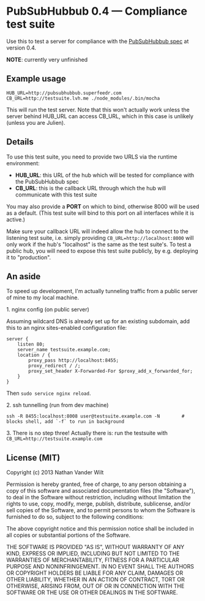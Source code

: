 # PubSubHubbub 0.4 — Compliance test suite

Use this to test a server for compliance with the [PubSubHubbub spec](https://superfeedr-misc.s3.amazonaws.com/pubsubhubbub-core-0.4.html) at version 0.4.

**NOTE**: currently very unfinished


## Example usage

    HUB_URL=http://pubsubhubbub.superfeedr.com CB_URL=http://testsuite.lvh.me ./node_modules/.bin/mocha

This will run the test server. Note that this won't actually work unless the server behind HUB_URL can access CB_URL, which in this case is unlikely (unless you are Julien).

## Details

To use this test suite, you need to provide two URLS via the runtime environment:

- **HUB_URL**: this URL of the hub which will be tested for compliance with the PubSubHubbub spec
- **CB_URL**: this is the callback URL through which the hub will communicate with this test suite

You may also provide a **PORT** on which to bind, otherwise 8000 will be used as a default. (This test suite will bind to this port on all interfaces while it is active.)

Make sure your callback URL will indeed allow the hub to connect to the listening test suite, i.e. simply providing `CB_URL=http://localhost:8000` will only work if the hub's "localhost" is the same as the test suite's. To test a public hub, you will need to expose this test suite publicly, by e.g. deploying it to "production".

## An aside

To speed up development, I'm actually tunneling traffic from a public server of mine to my local machine.

1\. nginx config (on public server)

Assuming wildcard DNS is already set up for an existing subdomain, add this to an nginx sites-enabled configuration file:

    server {
        listen 80;
        server_name testsuite.example.com;
        location / {
            proxy_pass http://localhost:8455;
            proxy_redirect / /;
            proxy_set_header X-Forwarded-For $proxy_add_x_forwarded_for;
        }
    }
    
Then `sudo service nginx reload`.

2\. ssh tunnelling (run from dev machine)

    ssh -R 8455:localhost:8008 user@testsuite.example.com -N        # blocks shell, add `-f` to run in background

3\. There is no step three! Actually there is: run the testsuite with `CB_URL=http://testsuite.example.com`


## License (MIT)

Copyright (c) 2013 Nathan Vander Wilt

Permission is hereby granted, free of charge, to any person obtaining a copy
of this software and associated documentation files (the "Software"), to deal
in the Software without restriction, including without limitation the rights
to use, copy, modify, merge, publish, distribute, sublicense, and/or sell
copies of the Software, and to permit persons to whom the Software is
furnished to do so, subject to the following conditions:

The above copyright notice and this permission notice shall be included in
all copies or substantial portions of the Software.

THE SOFTWARE IS PROVIDED "AS IS", WITHOUT WARRANTY OF ANY KIND, EXPRESS OR
IMPLIED, INCLUDING BUT NOT LIMITED TO THE WARRANTIES OF MERCHANTABILITY,
FITNESS FOR A PARTICULAR PURPOSE AND NONINFRINGEMENT. IN NO EVENT SHALL THE
AUTHORS OR COPYRIGHT HOLDERS BE LIABLE FOR ANY CLAIM, DAMAGES OR OTHER
LIABILITY, WHETHER IN AN ACTION OF CONTRACT, TORT OR OTHERWISE, ARISING FROM,
OUT OF OR IN CONNECTION WITH THE SOFTWARE OR THE USE OR OTHER DEALINGS IN
THE SOFTWARE.
